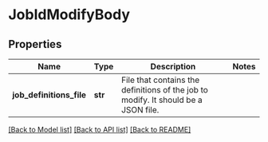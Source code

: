 # JobIdModifyBody

## Properties
Name | Type | Description | Notes
------------ | ------------- | ------------- | -------------
**job_definitions_file** | **str** | File that contains the definitions of the job to modify. It should be a JSON file. | 

[[Back to Model list]](../README.md#documentation-for-models) [[Back to API list]](../README.md#documentation-for-api-endpoints) [[Back to README]](../README.md)

